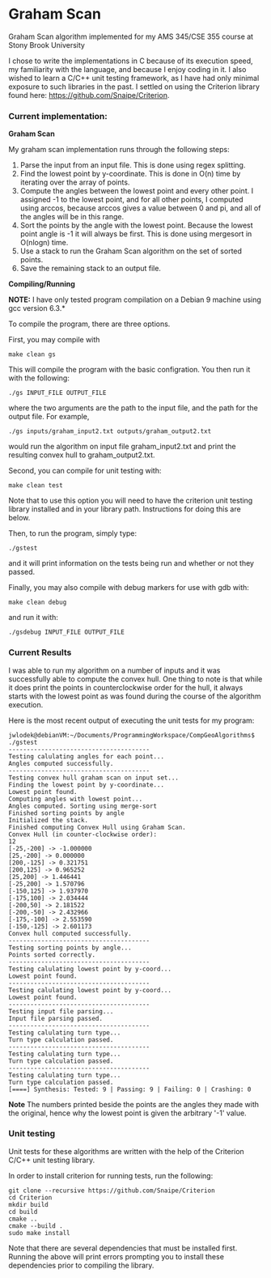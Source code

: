 # Graham Scan

Graham Scan algorithm implemented for my AMS 345/CSE 355 course at Stony Brook University

I chose to write the implementations in C because of its execution speed,
my familiarity with the language, and because I enjoy coding in it. I also
wished to learn a C/C++ unit testing framework, as I have had only minimal exposure
to such libraries in the past. I settled on using the Criterion library found here:
https://github.com/Snaipe/Criterion. 

### Current implementation:

**Graham Scan**

My graham scan implementation runs through the following steps:

1) Parse the input from an input file. This is done using regex splitting.
2) Find the lowest point by y-coordinate. This is done in O(n) time by iterating over the array of points.
3) Compute the angles between the lowest point and every other point. I assigned -1 to the lowest point, 
and for all other points, I computed using arccos, because arccos gives a value between 0 and pi, and
all of the angles will be in this range.
4) Sort the points by the angle with the lowest point. Because the lowest point angle is -1 it will always be first. This
is done using mergesort in O(nlogn) time.
5) Use a stack to run the Graham Scan algorithm on the set of sorted points.
6) Save the remaining stack to an output file.

**Compiling/Running**

**NOTE:** I have only tested program compilation on a Debian 9 machine using gcc version 6.3.*

To compile the program, there are three options.  

First, you may compile with
```
make clean gs
```
This will compile the program with the basic configration. You then run it with the following:
```
./gs INPUT_FILE OUTPUT_FILE
```
where the two arguments are the path to the input file, and the path for the output file. For example,
```
./gs inputs/graham_input2.txt outputs/graham_output2.txt
```
would run the algorithm on input file graham_input2.txt and print the resulting convex hull to graham_output2.txt.

Second, you can compile for unit testing with:
```
make clean test
```
Note that to use this option you will need to have the criterion unit testing library installed and in your library path. Instructions for doing this are below.

Then, to run the program, simply type:
```
./gstest
```
and it will print information on the tests being run and whether or not they passed.

Finally, you may also compile with debug markers for use with gdb with:
```
make clean debug
```
and run it with:
```
./gsdebug INPUT_FILE OUTPUT_FILE
```
### Current Results

I was able to run my algorithm on a number of inputs and it was successfully able to compute the convex hull. One thing to note is that while it does print the points in counterclockwise order for the hull, it always starts with the lowest point as was found during the course of the algorithm execution.

Here is the most recent output of executing the unit tests for my program:
```
jwlodek@debianVM:~/Documents/ProgrammingWorkspace/CompGeoAlgorithms$ ./gstest 
---------------------------------------
Testing calulating angles for each point...
Angles computed successfully.
---------------------------------------
Testing convex hull graham scan on input set...
Finding the lowest point by y-coordinate...
Lowest point found.
Computing angles with lowest point...
Angles computed. Sorting using merge-sort
Finished sorting points by angle
Initialized the stack.
Finished computing Convex Hull using Graham Scan.
Convex Hull (in counter-clockwise order):
12
[-25,-200] -> -1.000000
[25,-200] -> 0.000000
[200,-125] -> 0.321751
[200,125] -> 0.965252
[25,200] -> 1.446441
[-25,200] -> 1.570796
[-150,125] -> 1.937970
[-175,100] -> 2.034444
[-200,50] -> 2.181522
[-200,-50] -> 2.432966
[-175,-100] -> 2.553590
[-150,-125] -> 2.601173
Convex hull computed successfully.
---------------------------------------
Testing sorting points by angle...
Points sorted correctly.
---------------------------------------
Testing calulating lowest point by y-coord...
Lowest point found.
---------------------------------------
Testing calulating lowest point by y-coord...
Lowest point found.
---------------------------------------
Testing input file parsing...
Input file parsing passed.
---------------------------------------
Testing calulating turn type...
Turn type calculation passed.
---------------------------------------
Testing calulating turn type...
Turn type calculation passed.
---------------------------------------
Testing calulating turn type...
Turn type calculation passed.
[====] Synthesis: Tested: 9 | Passing: 9 | Failing: 0 | Crashing: 0 
```
**Note** The numbers printed beside the points are the angles they made with the original, hence why the lowest point is given the arbitrary '-1' value.

### Unit testing

Unit tests for these algorithms are written with the help of the Criterion C/C++ unit testing library.

In order to install criterion for running tests, run the following:
```
git clone --recursive https://github.com/Snaipe/Criterion
cd Criterion
mkdir build
cd build
cmake ..
cmake --build .
sudo make install
```

Note that there are several dependencies that must be installed first. Running the above will print errors prompting you to install these dependencies prior to compiling the library.
